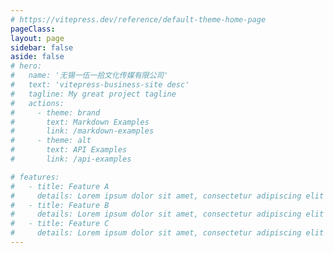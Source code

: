 ```yaml
---
# https://vitepress.dev/reference/default-theme-home-page
pageClass:
layout: page
sidebar: false
aside: false
# hero:
#   name: '无锡一伍一拾文化传媒有限公司'
#   text: 'vitepress-business-site desc'
#   tagline: My great project tagline
#   actions:
#     - theme: brand
#       text: Markdown Examples
#       link: /markdown-examples
#     - theme: alt
#       text: API Examples
#       link: /api-examples

# features:
#   - title: Feature A
#     details: Lorem ipsum dolor sit amet, consectetur adipiscing elit
#   - title: Feature B
#     details: Lorem ipsum dolor sit amet, consectetur adipiscing elit
#   - title: Feature C
#     details: Lorem ipsum dolor sit amet, consectetur adipiscing elit
---
```


<Home />
